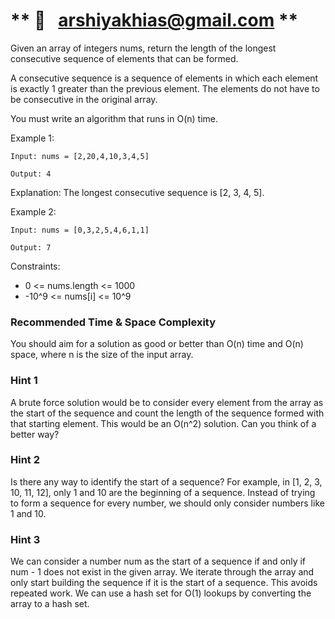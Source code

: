 # ** 👋   arshiyakhias@gmail.com **

Given an array of integers nums, return the length of the longest consecutive sequence of elements that can be formed.

A consecutive sequence is a sequence of elements in which each element is exactly 1 greater than the previous element. The elements do not have to be consecutive in the original array.

You must write an algorithm that runs in O(n) time.

Example 1:

```
Input: nums = [2,20,4,10,3,4,5]

Output: 4

```

Explanation: The longest consecutive sequence is [2, 3, 4, 5].

Example 2:

```
Input: nums = [0,3,2,5,4,6,1,1]

Output: 7

```

Constraints:

- 0 <= nums.length <= 1000
- -10^9 <= nums[i] <= 10^9



### Recommended Time & Space Complexity

You should aim for a solution as good or better than O(n) time and O(n) space, where n is the size of the input array.


### Hint 1

A brute force solution would be to consider every element from the array as the start of the sequence and count the length of the sequence formed with that starting element. This would be an O(n^2) solution. Can you think of a better way?


### Hint 2

Is there any way to identify the start of a sequence? For example, in [1, 2, 3, 10, 11, 12], only 1 and 10 are the beginning of a sequence. Instead of trying to form a sequence for every number, we should only consider numbers like 1 and 10.


### Hint 3

We can consider a number num as the start of a sequence if and only if num - 1 does not exist in the given array. We iterate through the array and only start building the sequence if it is the start of a sequence. This avoids repeated work. We can use a hash set for O(1) lookups by converting the array to a hash set.